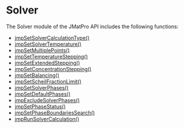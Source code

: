 Solver
======

The Solver module of the JMatPro API includes the following functions:

-   [jmpSetSolverCalculationType()](jmpSetSolverCalculationType.htm)
-   [jmpSetSolverTemperature()](jmpSetSolverTemperature.htm)
-   [jmpSetMultiplePoints()](jmpSetMultiplePoints.htm)
-   [jmpSetTemperatureStepping()](jmpSetTemperatureStepping.htm)
-   [jmpSetExtendedStepping()](jmpSetExtendedStepping.htm)
-   [jmpSetConcentrationStepping()](jmpSetConcentrationStepping.htm)
-   [jmpSetBalancing()](jmpSetBalancing.htm)
-   [jmpSetScheilFractionLimit()](jmpSetScheilFractionLimit.htm)
-   [jmpSetSolverPhases()](jmpSetSolverPhases.htm)
-   [jmpSetDefaultPhases()](jmpSetDefaultPhases.htm)
-   [jmpExcludeSolverPhases()](jmpExcludeSolverPhases.htm)
-   [jmpSetPhaseStatus()](jmpSetPhaseStatus.htm)
-   [jmpSetPhaseBoundariesSearch()](jmpSetPhaseBoundariesSearch.htm)
-   [jmpRunSolverCalculation()](jmpRunSolverCalculation.htm)

